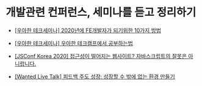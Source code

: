 # 개발관련 컨퍼런스, 세미나를 듣고 정리하기
- [[우아한 테크세미나] 2020년에 FE개발자가 되기위한 10가지 방법](https://velog.io/@hohooodo/%EC%9A%B0%EC%95%84%ED%95%9C-%ED%85%8C%ED%81%AC%EC%84%B8%EB%AF%B8%EB%82%982020%EB%85%84%EC%97%90-FE%EA%B0%9C%EB%B0%9C%EC%9E%90%EA%B0%80-%EB%90%98%EA%B8%B0%EC%9C%84%ED%95%9C-10%EA%B0%80%EC%A7%80-%EB%B0%A9%EB%B2%95)

- [[우아한 테크세미나] 우아한 테크캠프에서 공부하는법](https://velog.io/@hohooodo/%EC%9A%B0%EC%95%84%ED%95%9C-%ED%85%8C%ED%81%AC%EC%BA%A0%ED%94%84%EC%97%90%EC%84%9C-%EA%B3%B5%EB%B6%80%ED%95%98%EB%8A%94%EB%B2%95)

- [[JSConf Korea 2020] 접근성이 떨어지는 웹사이트? 자바스크립트의 잘못은 아니랍니다.](https://velog.io/@hohooodo/JSConf-Korea-2020%EC%A0%91%EA%B7%BC%EC%84%B1%EC%9D%B4-%EB%96%A8%EC%96%B4%EC%A7%80%EB%8A%94-%EC%9B%B9%EC%82%AC%EC%9D%B4%ED%8A%B8-%EC%9E%90%EB%B0%94%EC%8A%A4%ED%81%AC%EB%A6%BD%ED%8A%B8%EC%9D%98-%EC%9E%98%EB%AA%BB%EC%9D%80-%EC%95%84%EB%8B%88%EB%9E%8D%EB%8B%88%EB%8B%A4)

- [[Wanted Live Talk] 피드백 주도 성장: 성장할 수 밖에 없는 환경 만들기](https://velog.io/@hohooodo/Wanted-Live-Talk-%ED%94%BC%EB%93%9C%EB%B0%B1-%EC%A3%BC%EB%8F%84-%EC%84%B1%EC%9E%A5-%EC%84%B1%EC%9E%A5%ED%95%A0-%EC%88%98-%EB%B0%96%EC%97%90-%EC%97%86%EB%8A%94-%ED%99%98%EA%B2%BD-%EB%A7%8C%EB%93%A4%EA%B8%B0)
